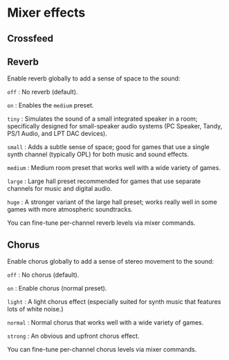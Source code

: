 # Mixer effects

## Crossfeed


## Reverb

Enable reverb globally to add a sense of space to the sound:

`off`
: No reverb (default).

`on`
: Enables the `medium` preset.

`tiny`
: Simulates the sound of a small integrated speaker in a room; specifically
  designed for small-speaker audio systems (PC Speaker, Tandy, PS/1 Audio, and
  LPT DAC devices).

`small`
: Adds a subtle sense of space; good for games that use a single synth
  channel (typically OPL) for both music and sound effects.

`medium`
: Medium room preset that works well with a wide variety of games.

`large`
: Large hall preset recommended for games that use separate
  channels for music and digital audio.

`huge`
: A stronger variant of the large hall preset; works really well
  in some games with more atmospheric soundtracks.

You can fine-tune per-channel reverb levels via mixer commands.


## Chorus

Enable chorus globally to add a sense of stereo movement to the sound:

`off`
: No chorus (default).

`on`
: Enable chorus (normal preset).

`light`
: A light chorus effect (especially suited for
  synth music that features lots of white noise.)

`normal`
: Normal chorus that works well with a wide variety of games.

`strong`
: An obvious and upfront chorus effect.

You can fine-tune per-channel chorus levels via mixer commands.


